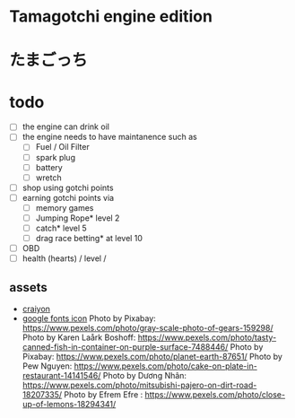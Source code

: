 # Tamagotchi engine edition
# たまごっち 


# todo
- [ ] the engine can drink oil
- [ ] the engine needs to have maintanence such as 
    - [ ] Fuel / Oil Filter
    - [ ] spark plug
    - [ ] battery
    - [ ] wretch
- [ ] shop using gotchi points
- [ ] earning gotchi points via
    - [ ] memory games
    - [ ] Jumping Rope* level 2
    - [ ] catch* level 5
    - [ ] drag race betting* at level 10

- [ ] OBD 
- [ ] health (hearts) / level /  
## assets
- [craiyon](https://www.craiyon.com/)
- [google fonts icon](https://fonts.google.com/icons)
Photo by Pixabay: https://www.pexels.com/photo/gray-scale-photo-of-gears-159298/
Photo by Karen Laårk Boshoff: https://www.pexels.com/photo/tasty-canned-fish-in-container-on-purple-surface-7488446/
Photo by Pixabay: https://www.pexels.com/photo/planet-earth-87651/
Photo by Pew Nguyen: https://www.pexels.com/photo/cake-on-plate-in-restaurant-14141546/
Photo by Dương Nhân: https://www.pexels.com/photo/mitsubishi-pajero-on-dirt-road-18207335/
Photo by Efrem  Efre : https://www.pexels.com/photo/close-up-of-lemons-18294341/